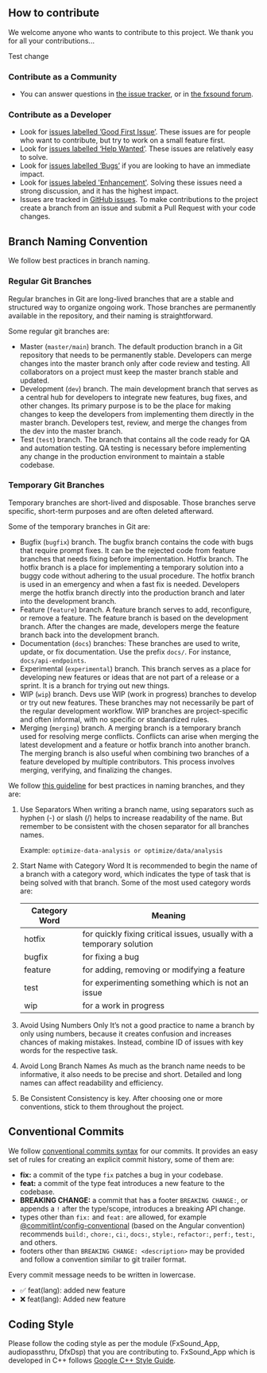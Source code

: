 ## How to contribute
We welcome anyone who wants to contribute to this project. We thank you for all your contributions...

Test change

### Contribute as a Community
- You can answer questions in [the issue tracker](https://github.com/fxsound2/fxsound-app/issues), or in [the fxsound forum](https://forum.fxsound.com/).

### Contribute as a Developer
- Look for [issues labelled ’Good First Issue’](https://github.com/fxsound2/fxsound-app/issues?q=is%3Aopen+is%3Aissue+label%3A%22good+first+issue%22). These issues are for people who want to contribute, but try to work on a small feature first.
- Look for [issues labelled ‘Help Wanted’](https://github.com/fxsound2/fxsound-app/issues?q=is%3Aopen+is%3Aissue+label%3A%22help+wanted%22). These issues are relatively easy to solve.
- Look for [issues labelled ‘Bugs’](https://github.com/fxsound2/fxsound-app/issues?q=is%3Aopen+is%3Aissue+label%3Abug+) if you are looking to have an immediate impact.
- Look for [issues labeled 'Enhancement'](https://github.com/fxsound2/fxsound-app/issues?q=is%3Aissue+is%3Aopen+label%3Aenhancement). Solving these issues need a strong discussion, and it has the highest impact.
- Issues are tracked in [GitHub issues](https://github.com/fxsound2/fxsound-app/issues). To make contributions to the project create a branch from an issue and submit a Pull Request with your code changes.

## Branch Naming Convention

We follow best practices in branch naming.

### Regular Git Branches
Regular branches in Git are long-lived branches that are a stable and structured way to organize ongoing work. Those branches are permanently available in the repository, and their naming is straightforward.

Some regular git branches are:
- Master (`master/main`) branch. The default production branch in a Git repository that needs to be permanently stable. Developers can merge changes into the master branch only after code review and testing. All collaborators on a project must keep the master branch stable and updated.
- Development (`dev`) branch. The main development branch that serves as a central hub for developers to integrate new features, bug fixes, and other changes. Its primary purpose is to be the place for making changes to keep the developers from implementing them directly in the master branch. Developers test, review, and merge the changes from the dev into the master branch.
- Test (`test`) branch. The branch that contains all the code ready for QA and automation testing. QA testing is necessary before implementing any change in the production environment to maintain a stable codebase.

### Temporary Git Branches
Temporary branches are short-lived and disposable. Those branches serve specific, short-term purposes and are often deleted afterward.

Some of the temporary branches in Git are:

- Bugfix (`bugfix`) branch. The bugfix branch contains the code with bugs that require prompt fixes. It can be the rejected code from feature branches that needs fixing before implementation.
Hotfix branch. The hotfix branch is a place for implementing a temporary solution into a buggy code without adhering to the usual procedure. The hotfix branch is used in an emergency and when a fast fix is needed. Developers merge the hotfix branch directly into the production branch and later into the development branch.
- Feature (`feature`) branch. A feature branch serves to add, reconfigure, or remove a feature. The feature branch is based on the development branch. After the changes are made, developers merge the feature branch back into the development branch.
- Documentation (`docs`) branches: These branches are used to write, update, or fix documentation. Use the prefix `docs/`. For instance, `docs/api-endpoints`.
- Experimental (`experimental`) branch. This branch serves as a place for developing new features or ideas that are not part of a release or a sprint. It is a branch for trying out new things.
- WIP (`wip`) branch. Devs use WIP (work in progress) branches to develop or try out new features. These branches may not necessarily be part of the regular development workflow. WIP branches are project-specific and often informal, with no specific or standardized rules.
- Merging (`merging`) branch. A merging branch is a temporary branch used for resolving merge conflicts. Conflicts can arise when merging the latest development and a feature or hotfix branch into another branch. The merging branch is also useful when combining two branches of a feature developed by multiple contributors. This process involves merging, verifying, and finalizing the changes.

We follow [this guideline](https://tilburgsciencehub.com/building-blocks/collaborate-and-share-your-work/use-github/naming-git-branches/) for best practices in naming branches, and they are:
1. Use Separators
When writing a branch name, using separators such as hyphen (-) or slash (/) helps to increase readability of the name. But remember to be consistent with the chosen separator for all branches names.

    Example: `optimize-data-analysis or optimize/data/analysis`

2. Start Name with Category Word
It is recommended to begin the name of a branch with a category word, which indicates the type of task that is being solved with that branch. Some of the most used category words are:

    | Category Word | Meaning |
    |---|---|
    | hotfix | for quickly fixing critical issues, usually with a temporary solution |
    | bugfix | for fixing a bug |
    | feature | for adding, removing or modifying a feature |
    | test | for experimenting something which is not an issue |
    | wip | for a work in progress |

3. Avoid Using Numbers Only
It’s not a good practice to name a branch by only using numbers, because it creates confusion and increases chances of making mistakes. Instead, combine ID of issues with key words for the respective task.

4. Avoid Long Branch Names
As much as the branch name needs to be informative, it also needs to be precise and short. Detailed and long names can affect readability and efficiency.

5. Be Consistent
Consistency is key. After choosing one or more conventions, stick to them throughout the project.

## Conventional Commits

We follow [conventional commits syntax](https://www.conventionalcommits.org/) for our commits. It provides an easy set of rules for creating an explicit commit history, some of them are:
- **fix:** a commit of the type `fix` patches a bug in your codebase.
- **feat:** a commit of the type feat introduces a new feature to the codebase.
- **BREAKING CHANGE:** a commit that has a footer `BREAKING CHANGE:`, or appends a `!` after the type/scope, introduces a breaking API change.
- types other than `fix:` and `feat:` are allowed, for example [@commitlint/config-conventional](https://github.com/conventional-changelog/commitlint/tree/master/%40commitlint/config-conventional) (based on the Angular convention) recommends `build:`, `chore:`, `ci:`, `docs:`, `style:`, `refactor:`, `perf:`, `test:`, and others.
- footers other than `BREAKING CHANGE: <description>` may be provided and follow a convention similar to git trailer format. 

Every commit message needs to be written in lowercase.
- ✅ feat(lang): added new feature
- ❌ feat(lang): Added new feature

## Coding Style
Please follow the coding style as per the module (FxSound_App, audiopassthru, DfxDsp) that you are contributing to. FxSound_App which is developed in C++ follows [Google C++ Style Guide](https://google.github.io/styleguide/cppguide.html).